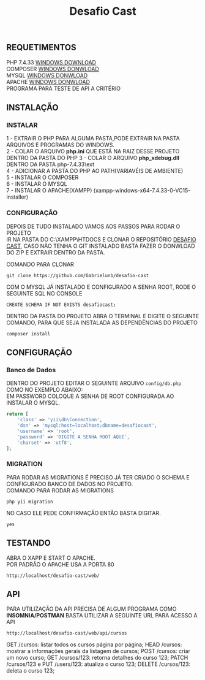 <p align="center">
    <h1 align="center">Desafio Cast</h1>
    <br>
</p>


REQUETIMENTOS
------------

PHP 7.4.33 [WINDOWS DOWNLOAD](https://windows.php.net/downloads/releases/php-7.4.33-nts-Win32-vc15-x64.zip)<br>
COMPOSER [WINDOWS DONWLOAD](https://getcomposer.org/Composer-Setup.exe)<br>
MYSQL [WINDOWS DONWLOAD](https://dev.mysql.com/downloads/installer/)<br>
APACHE [WINDOWS DONWLOAD](https://sourceforge.net/projects/xampp/files/XAMPP%20Windows/7.4.33/xampp-windows-x64-7.4.33-0-VC15-installer.exe)<br>
PROGRAMA PARA TESTE DE API A CRITÉRIO


INSTALAÇÃO
------------

### INSTALAR

1 - EXTRAIR O PHP PARA ALGUMA PASTA,PODE EXTRAIR NA PASTA ARQUIVOS E PROGRAMAS DO WINDOWS. <br>
2 - COLAR O ARQUIVO <b>php.ini</b> QUE ESTÁ NA RAIZ DESSE PROJETO DENTRO DA PASTA DO PHP
3 - COLAR O ARQUIVO <b>php_xdebug.dll</b> DENTRO DA PASTA php-7.4.33\ext <br>
4 - ADICIONAR A PASTA DO PHP AO PATH(VARIAVÉIS DE AMBIENTE)<br>
5 - INSTALAR O COMPOSER<br>
6 - INSTALAR O MYSQL<br>
7 - INSTALAR O APACHE(XAMPP) (xampp-windows-x64-7.4.33-0-VC15-installer)<br>


### CONFIGURAÇÃO
DEPOIS DE TUDO INSTALADO VAMOS AOS PASSOS PARA RODAR O PROJETO<br>
IR NA PASTA DO C:\XAMPP\HTDOCS E CLONAR O REPOSITÓRIO [DESAFIO CAST](https://github.com/Gabrielunb/desafio-cast),
CASO NÃO TENHA O GIT INSTALADO BASTA FAZER O DONWLOAD DO ZIP E EXTRAIR DENTRO DA PASTA.<br>

COMANDO PARA CLONAR

~~~
git clone https://github.com/Gabrielunb/desafio-cast
~~~

COM O MYSQL JÁ INSTALADO E CONFIGURADO A SENHA ROOT, RODE O SEGUINTE SQL NO CONSOLE

~~~
CREATE SCHEMA IF NOT EXISTS desafiocast;
~~~

DENTRO DA PASTA DO PROJETO ABRA O TERMINAL E DIGITE O SEGUINTE COMANDO, PARA QUE SEJA INSTALADA
AS DEPENDÊNCIAS DO PROJETO

~~~
composer install
~~~

CONFIGURAÇÃO
-------------

### Banco de Dados

DENTRO DO PROJETO EDITAR O SEGUINTE ARQUIVO `config/db.php` COMO NO EXEMPLO ABAIXO:<br>
EM PASSWORD COLOQUE A SENHA DE ROOT CONFIGURADA AO INSTALAR O MYSQL.

```php
return [
    'class' => 'yii\db\Connection',
    'dsn' => 'mysql:host=localhost;dbname=desafiocast',
    'username' => 'root',
    'password' => 'DIGITE A SENHA ROOT AQUI',
    'charset' => 'utf8',
];
```

### MIGRATION

PARA RODAR AS MIGRATIONS É PRECISO JÁ TER CRIADO O SCHEMA E CONFIGURADO BANCO DE DADOS NO PROJETO.<br>
COMANDO PARA RODAR AS MIGRATIONS

~~~
php yii migration
~~~

NO CASO ELE PEDE CONFIRMAÇÃO ENTÃO BASTA DIGITAR.

~~~
yes
~~~

TESTANDO
-------

ABRA O XAPP E START O APACHE.<br>
POR PADRÃO O APACHE USA A PORTA 80<br>

~~~
http://localhost/desafio-cast/web/
~~~


API
-------
PARA UTILIZAÇÃO DA API PRECISA DE ALGUM PROGRAMA COMO <b>INSOMNIA/POSTMAN</b>
BASTA UTILIZAR A SEGUINTE URL PARA ACESSO A API<br>

~~~
http://localhost/desafio-cast/web/api/cursos
~~~


GET /cursos: listar todos os cursos página por página;
HEAD /cursos: mostrar a informações gerais da listagem de cursos;
POST /cursos: criar um novo curso;
GET /cursos/123: retorna detalhes do curso 123;
PATCH /cursos/123 e PUT /users/123: atualiza o curso 123;
DELETE /cursos/123: deleta o curso 123;


